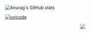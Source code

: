 
![Anurag's GitHub stats](https://github-readme-stats.vercel.app/api?username=vaansuit&show_icons=true&theme=radical)


[![iuricode](https://github-readme-stats.vercel.app/api/top-langs/?username=vaansuit&hide=html&layout=compact&theme=highcontrast)](https://github.com/anuraghazra/github-readme-stats)





<p align="center">
  <a href="https://skillicons.dev">
    <img src="https://skillicons.dev/icons?i=git,java,docker,mysql,dart,flutter" />
  </a>
</p>
